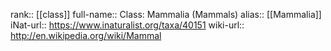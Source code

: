 

rank:: [[class]]
full-name:: Class: Mammalia (Mammals)
alias:: [[Mammalia]]
iNat-url:: https://www.inaturalist.org/taxa/40151
wiki-url:: http://en.wikipedia.org/wiki/Mammal